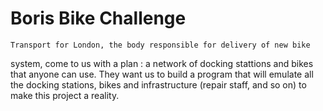 # Boris Bike Challenge
    Transport for London, the body responsible for delivery of new bike
system, come to us with a plan : a network of docking stattions and
bikes that anyone can use. They want us to build a program that will
emulate all the docking stations, bikes and infrastructure (repair
staff, and so on) to make this project a reality.
